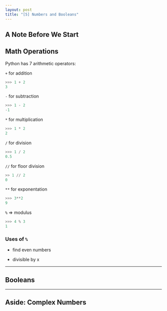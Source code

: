 ```yaml
---
layout: post
title: "[5] Numbers and Booleans"
---
```


## A Note Before We Start




## Math Operations

Python has 7 arithmetic operators:

`+` for addition

```python
>>> 1 + 2
3
```

`-` for subtraction

```python
>>> 1 - 2
-1
```

`*` for multiplication

```python
>>> 1 * 2
2
```

`/` for division

```python
>>> 1 / 2
0.5
```

`//` for floor division

```python
>> 1 // 2
0
```

`**` for exponentation

```python
>>> 3**2
9
```

`%` => modulus

```python
>>> 4 % 3
1
```

### Uses of `%`

- find even numbers

- divisible by x




---

## Booleans

---

## Aside:  Complex Numbers


